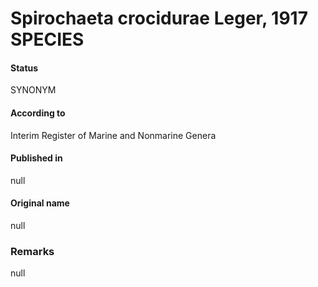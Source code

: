 Spirochaeta crocidurae Leger, 1917 SPECIES
=======

#### Status
SYNONYM

#### According to
Interim Register of Marine and Nonmarine Genera

#### Published in
null

#### Original name
null

### Remarks
null